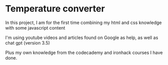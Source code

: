# Temperature converter

In this project, I am for the first time combining my html and css knowledge with some javascript content

I'm using youtube videos and articles found on Google as help, as well as chat gpt (version 3.5)

Plus my own knowledge from the codecademy and ironhack courses I have done.
